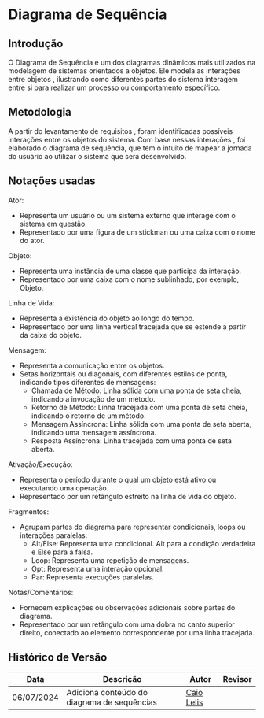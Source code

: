 # Diagrama de Sequência

## Introdução

O Diagrama de Sequência é um dos diagramas dinâmicos mais utilizados na modelagem de sistemas orientados a objetos. Ele modela as interações entre objetos , ilustrando como diferentes partes do sistema interagem entre si para realizar um processo ou comportamento específico. 

## Metodologia

A partir do levantamento de requisitos , foram identificadas possíveis interações entre os objetos do sistema. Com base nessas interações , foi elaborado o diagrama de sequência, que tem o intuito de mapear a jornada do usuário ao utilizar o sistema que será desenvolvido.

## Notações usadas

Ator:

- Representa um usuário ou um sistema externo que interage com o sistema em questão.
- Representado por uma figura de um stickman ou uma caixa com o nome do ator.

Objeto:

- Representa uma instância de uma classe que participa da interação.
- Representado por uma caixa com o nome sublinhado, por exemplo, Objeto.

Linha de Vida:

- Representa a existência do objeto ao longo do tempo.
- Representado por uma linha vertical tracejada que se estende a partir da caixa do objeto.

Mensagem:

- Representa a comunicação entre os objetos.
- Setas horizontais ou diagonais, com diferentes estilos de ponta, indicando tipos diferentes de mensagens:
    - Chamada de Método: Linha sólida com uma ponta de seta cheia, indicando a invocação de um método.
    - Retorno de Método: Linha tracejada com uma ponta de seta cheia, indicando o retorno de um método.
    - Mensagem Assíncrona: Linha sólida com uma ponta de seta aberta, indicando uma mensagem assíncrona.
    - Resposta Assíncrona: Linha tracejada com uma ponta de seta aberta.

Ativação/Execução:

- Representa o período durante o qual um objeto está ativo ou executando uma operação.
- Representado por um retângulo estreito na linha de vida do objeto.

Fragmentos:

- Agrupam partes do diagrama para representar condicionais, loops ou interações paralelas:
    - Alt/Else: Representa uma condicional. Alt para a condição verdadeira e Else para a falsa.
    - Loop: Representa uma repetição de mensagens.
    - Opt: Representa uma interação opcional.
    - Par: Representa execuções paralelas.

Notas/Comentários:

- Fornecem explicações ou observações adicionais sobre partes do diagrama.
- Representado por um retângulo com uma dobra no canto superior direito, conectado ao elemento correspondente por uma linha tracejada.

## Histórico de Versão

| Data       | Descrição | Autor | Revisor |
|------------|-----------|-------|---------|
| 06/07/2024 | Adiciona conteúdo do diagrama de sequências | [Caio Lelis](https://github.com/caio-lelis)  |     |

